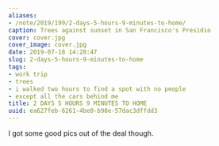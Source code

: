 ```yaml
---
aliases:
- /note/2019/199/2-days-5-hours-9-minutes-to-home/
caption: Trees against sunset in San Francisco's Presidio
cover: cover.jpg
cover_image: cover.jpg
date: 2019-07-18 14:28:47
slug: 2-days-5-hours-9-minutes-to-home
tags:
- work trip
- trees
- i walked two hours to find a spot with no people
- except all the cars behind me
title: 2 DAYS 5 HOURS 9 MINUTES TO HOME
uuid: ea627feb-6261-4be0-b98e-57dac3dffdd3
---
```


I got some good pics out of the deal though.
